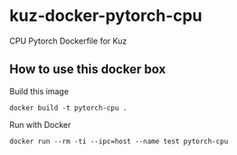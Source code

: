 # kuz-docker-pytorch-cpu
CPU Pytorch Dockerfile for Kuz

## How to use this docker box
 
Build this image 
```
docker build -t pytorch-cpu .
```

Run with Docker 
```
docker run --rm -ti --ipc=host --name test pytorch-cpu
```
